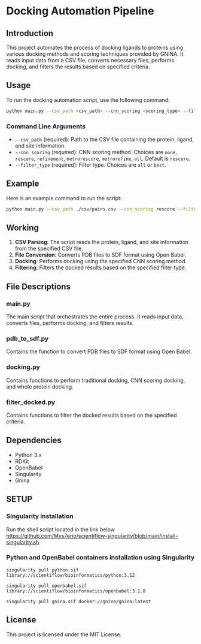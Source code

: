 # Docking Automation Pipeline

## Introduction

This project automates the process of docking ligands to proteins using various docking methods and scoring techniques provided by GNINA. It reads input data from a CSV file, converts necessary files, performs docking, and filters the results based on specified criteria.

## Usage

To run the docking automation script, use the following command:

```bash
python main.py --csv_path <csv_path> --cnn_scoring <scoring_type> --filter_type <filter_type>
```

### Command Line Arguments

- `--csv_path` (required): Path to the CSV file containing the protein, ligand, and site information.
- `--cnn_scoring` (required): CNN scoring method. Choices are `none`, `rescore`, `refinement`, `metrorescore`, `metrorefine`, `all`. Default is `rescore`.
- `--filter_type` (required): Filter type. Choices are `all` or `best`.


## Example

Here is an example command to run the script:

```bash
python main.py --csv_path ./csv/pairs.csv --cnn_scoring rescore --filter_type best
```


## Working

1. **CSV Parsing**: The script reads the protein, ligand, and site information from the specified CSV file.
2. **File Conversion**: Converts PDB files to SDF format using Open Babel.
3. **Docking**: Performs docking using the specified CNN scoring method.
4. **Filtering**: Filters the docked results based on the specified filter type.


## File Descriptions

### main.py

The main script that orchestrates the entire process. It reads input data, converts files, performs docking, and filters results.

### pdb_to_sdf.py

Contains the function to convert PDB files to SDF format using Open Babel.

### docking.py

Contains functions to perform traditional docking, CNN scoring docking, and whole protein docking.

### filter_docked.py

Contains functions to filter the docked results based on the specified criteria.


## Dependencies

- Python 3.x
- RDKit
- OpenBabel
- Singularity
- Gnina


## SETUP 

### Singularity installation

Run the shell script located in the link below
https://github.com/Mys7erio/scientiflow-singularity/blob/main/install-singularity.sh

### Python and OpenBabel containers installation using Singularity

`singularity pull python.sif library://scientiflow/bioinformatics/python:3.12`

`singularity pull openbabel.sif library://scientiflow/bioinformatics/openbabel:3.1.0`

`singularity pull gnina.sif docker://gnina/gnina:latest`


## License

This project is licensed under the MIT License.
